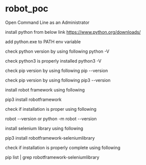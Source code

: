 # robot_poc


Open Command Line as an Administrator

install python from below link
https://www.python.org/downloads/

add python.exe to PATH env variable

check python version by using following 
python -V

check python3 is properly installed
python3 -V

check pip version by using following 
pip --version

check pip version by using following 
pip3 --version

install robot framework using following 

pip3 install robotframework

check if installation is proper using following

robot --version or python -m robot --version

install selenium library using following 

pip3 install robotframework-seleniumlibrary

check if installation is properly complete using following

pip list | grep robotframework-seleniumlibrary






